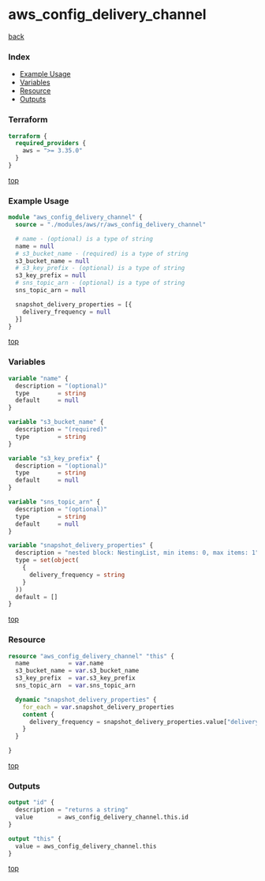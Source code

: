 # aws_config_delivery_channel

[back](../aws.md)

### Index

- [Example Usage](#example-usage)
- [Variables](#variables)
- [Resource](#resource)
- [Outputs](#outputs)

### Terraform

```terraform
terraform {
  required_providers {
    aws = ">= 3.35.0"
  }
}
```

[top](#index)

### Example Usage

```terraform
module "aws_config_delivery_channel" {
  source = "./modules/aws/r/aws_config_delivery_channel"

  # name - (optional) is a type of string
  name = null
  # s3_bucket_name - (required) is a type of string
  s3_bucket_name = null
  # s3_key_prefix - (optional) is a type of string
  s3_key_prefix = null
  # sns_topic_arn - (optional) is a type of string
  sns_topic_arn = null

  snapshot_delivery_properties = [{
    delivery_frequency = null
  }]
}
```

[top](#index)

### Variables

```terraform
variable "name" {
  description = "(optional)"
  type        = string
  default     = null
}

variable "s3_bucket_name" {
  description = "(required)"
  type        = string
}

variable "s3_key_prefix" {
  description = "(optional)"
  type        = string
  default     = null
}

variable "sns_topic_arn" {
  description = "(optional)"
  type        = string
  default     = null
}

variable "snapshot_delivery_properties" {
  description = "nested block: NestingList, min items: 0, max items: 1"
  type = set(object(
    {
      delivery_frequency = string
    }
  ))
  default = []
}
```

[top](#index)

### Resource

```terraform
resource "aws_config_delivery_channel" "this" {
  name           = var.name
  s3_bucket_name = var.s3_bucket_name
  s3_key_prefix  = var.s3_key_prefix
  sns_topic_arn  = var.sns_topic_arn

  dynamic "snapshot_delivery_properties" {
    for_each = var.snapshot_delivery_properties
    content {
      delivery_frequency = snapshot_delivery_properties.value["delivery_frequency"]
    }
  }

}
```

[top](#index)

### Outputs

```terraform
output "id" {
  description = "returns a string"
  value       = aws_config_delivery_channel.this.id
}

output "this" {
  value = aws_config_delivery_channel.this
}
```

[top](#index)